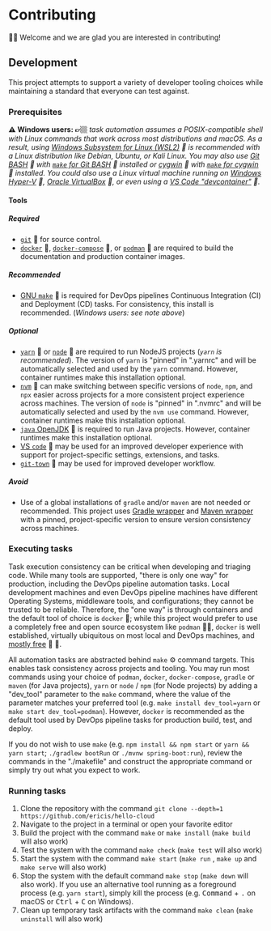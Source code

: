 # Contributing

👋🏼 Welcome and we are glad you are interested in contributing!

## Development

This project attempts to support a variety of developer tooling choices while maintaining a standard that everyone can test against.

### Prerequisites

**⚠️ Windows users: 👉🏼** _task automation assumes a POSIX-compatible shell with Linux commands that work across most distributions and macOS. As a result, using [Windows Subsystem for Linux (WSL2)](https://docs.microsoft.com/en-us/windows/wsl/install) 🔗 is recommended with a Linux distribution like Debian, Ubuntu, or Kali Linux. You may also use [Git BASH](https://gitforwindows.org/) 🔗 with [`make` for Git BASH](https://gist.github.com/evanwill/0207876c3243bbb6863e65ec5dc3f058#make) 🔗 installed or [cygwin](https://cygwin.com/) 🔗 with [`make` for cygwin](https://cygwin.com/cgi-bin2/package-cat.cgi?file=x86_64%2Fmake%2Fmake-4.3-1&grep=make) 🔗 installed. You could also use a Linux virtual machine running on [Windows Hyper-V](https://docs.microsoft.com/en-us/virtualization/hyper-v-on-windows/quick-start/enable-hyper-v) 🔗, [Oracle VirtualBox](https://www.virtualbox.org/) 🔗, or even using a [VS Code "devcontainer"](https://code.visualstudio.com/docs/remote/containers) 🔗._

#### Tools

##### Required

- [`git`](https://git-scm.com/book/en/v2/Getting-Started-Installing-Git) 🔗 for source control.
- [`docker`](https://www.docker.com/get-started) 🔗, [`docker-compose`](https://docs.docker.com/compose/gettingstarted/) 🔗, or [`podman`](https://podman.io/getting-started/) 🔗 are required to build the documentation and production container images.

##### Recommended

- [GNU `make`](https://www.gnu.org/software/make/) 🔗 is required for DevOps pipelines Continuous Integration (CI) and Deployment (CD) tasks. For consistency, this install is recommended. (_Windows users: see note above_)

##### Optional

- [`yarn`](https://yarnpkg.com/) 🔗 or [`node`](https://nodejs.org/) 🔗 are required to run NodeJS projects (_`yarn` is recommended_). The version of `yarn` is "pinned" in ".yarnrc" and will be automatically selected and used by the `yarn` command. However, container runtimes make this installation optional.
- [`nvm`](https://github.com/nvm-sh/nvm) 🔗 can make switching between specific versions of `node`, `npm`, and `npx` easier across projects for a more consistent project experience across machines. The version of `node` is "pinned" in ".nvmrc" and will be automatically selected and used by the `nvm use` command. However, container runtimes make this installation optional.
- [`java` OpenJDK](https://openjdk.java.net/install/) 🔗 is required to run Java projects. However, container runtimes make this installation optional.
- [VS `code`](https://code.visualstudio.com/) 🔗 may be used for an improved developer experience with support for project-specific settings, extensions, and tasks.
- [`git-town`](https://www.git-town.com/install.html) 🔗 may be used for improved developer workflow.

##### Avoid

- Use of a global installations of `gradle` and/or `maven` are not needed or recommended. This project uses [Gradle wrapper](https://docs.gradle.org/current/userguide/gradle_wrapper.html) and [Maven wrapper](https://github.com/takari/maven-wrapper) with a pinned, project-specific version to ensure version consistency across machines.

### Executing tasks

Task execution consistency can be critical when developing and triaging code. While many tools are supported, "there is only one way" for production, including the DevOps pipeline automation tasks. Local development machines and even DevOps pipeline machines have different Operating Systems, middleware tools, and configurations; they cannot be trusted to be reliable. Therefore, the "one way" is through containers and the default tool of choice is `docker` 🐳; while this project would prefer to use a completely free and open source ecosystem like `podman` 🥰💖, `docker` is well established, virtually ubiquitous on most local and DevOps machines, and [mostly free](https://www.docker.com/blog/updating-product-subscriptions/) 🔗 💸.

All automation tasks are abstracted behind `make` ⚙️ command targets. This enables task consistency across projects and tooling. You may run most commands using your choice of `podman`, `docker`, `docker-compose`, `gradle` or `maven` (for Java projects), `yarn` or `node` / `npm` (for Node projects) by adding a "dev_tool" parameter to the `make` command, where the value of the parameter matches your preferred tool (e.g. `make install dev_tool=yarn` or `make start dev_tool=podman`). However, `docker` is recommended as the default tool used by DevOps pipeline tasks for production build, test, and deploy.

If you do not wish to use `make` (e.g. `npm install && npm start` or `yarn && yarn start`; `./gradlew bootRun` or `./mvnw spring-boot:run`), review the commands in the "./makefile" and construct the appropriate command or simply try out what you expect to work.

### Running tasks

1. Clone the repository with the command `git clone --depth=1 https://github.com/ericis/hello-cloud`
2. Navigate to the project in a terminal or open your favorite editor
3. Build the project with the command `make` or `make install` (`make build` will also work)
4. Test the system with the command `make check` (`make test` will also work)
5. Start the system with the command `make start` (`make run` , `make up` and `make serve` will also work)
6. Stop the system with the default command `make stop` (`make down` will also work). If you use an alternative tool running as a foreground process (e.g. `yarn start`), simply kill the process (e.g. <kbd>Command</kbd> + <kbd>.</kbd> on macOS or <kbd>Ctrl</kbd> + <kbd>C</kbd> on Windows).
7. Clean up temporary task artifacts with the command `make clean` (`make uninstall` will also work)
